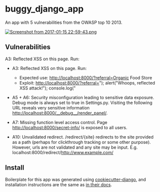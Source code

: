 # buggy_django_app

An app with 5 vulnerabilities from the OWASP top 10 2013.

[![Screenshot from 2017-01-15 22-59-43.png](https://s30.postimg.org/yrnhmzx5t/Screenshot_from_2017_01_15_22_59_43.png)](https://postimg.org/image/3kouj3999/)

## Vulnerabilities

A3: Reflected XSS on this page. Run:

- A3: Reflected XSS on this page. Run:

  - Expected use: <http://localhost:8000/?referral=Organic> Food Store
  - Exploit: <http://localhost:8000/?referral=>"); alert("Whoops, reflected XSS attack!"); console.log("

- A5 + A6: Security misconfiguration leading to sensitive data exposure. Debug mode is always set to true in Settings.py. Visiting the following URL reveals very sensitive information <http://localhost:8000/__debug__/render_panel/>.

- A7: Missing function level access control. Page <http://localhost:8000/secret-info/> is exposed to all users.

- A10: Unvalidated redirect. /redirect/{site} redirects to the site provided as a path (perhaps for clickthrough tracking or some other purpose). However, urls are not validated and any site may be input. E.g. localhost:8000/redirect/<http://www.example.com/>

## Install

Boilerplate for this app was generated using [cookiecutter-django](https://github.com/pydanny/cookiecutter-django), and installation instructions are the same as [in their docs](https://cookiecutter-django.readthedocs.io/en/latest/developing-locally.html).
